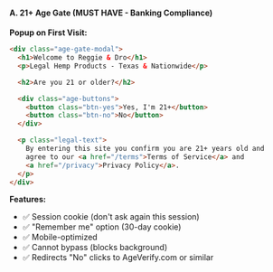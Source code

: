 #### A. 21+ Age Gate (MUST HAVE - Banking Compliance)

**Popup on First Visit:**

```html
<div class="age-gate-modal">
  <h1>Welcome to Reggie & Dro</h1>
  <p>Legal Hemp Products - Texas & Nationwide</p>

  <h2>Are you 21 or older?</h2>

  <div class="age-buttons">
    <button class="btn-yes">Yes, I'm 21+</button>
    <button class="btn-no">No</button>
  </div>

  <p class="legal-text">
    By entering this site you confirm you are 21+ years old and
    agree to our <a href="/terms">Terms of Service</a> and
    <a href="/privacy">Privacy Policy</a>.
  </p>
</div>
```

**Features:**

- ✅ Session cookie (don't ask again this session)
- ✅ "Remember me" option (30-day cookie)
- ✅ Mobile-optimized
- ✅ Cannot bypass (blocks background)
- ✅ Redirects "No" clicks to AgeVerify.com or similar
